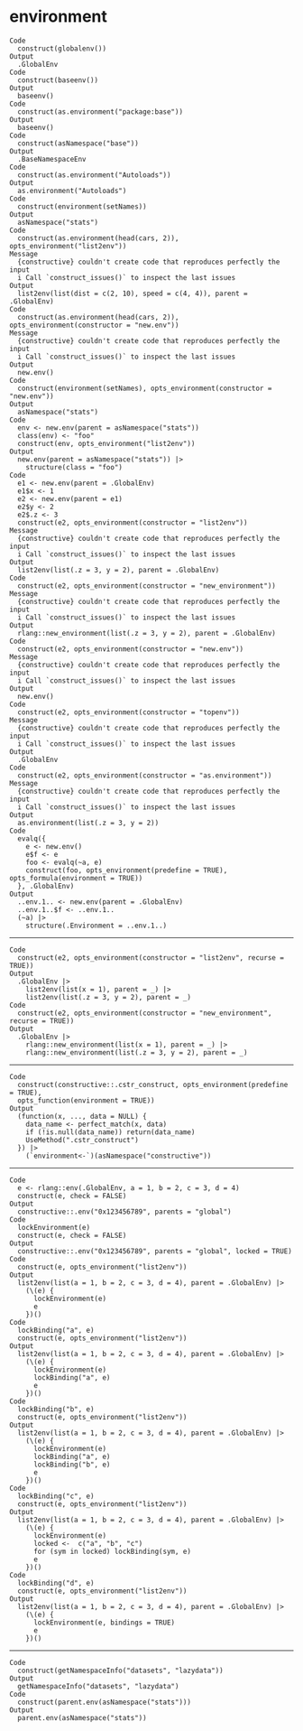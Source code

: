 # environment

    Code
      construct(globalenv())
    Output
      .GlobalEnv
    Code
      construct(baseenv())
    Output
      baseenv()
    Code
      construct(as.environment("package:base"))
    Output
      baseenv()
    Code
      construct(asNamespace("base"))
    Output
      .BaseNamespaceEnv
    Code
      construct(as.environment("Autoloads"))
    Output
      as.environment("Autoloads")
    Code
      construct(environment(setNames))
    Output
      asNamespace("stats")
    Code
      construct(as.environment(head(cars, 2)), opts_environment("list2env"))
    Message
      {constructive} couldn't create code that reproduces perfectly the input
      i Call `construct_issues()` to inspect the last issues
    Output
      list2env(list(dist = c(2, 10), speed = c(4, 4)), parent = .GlobalEnv)
    Code
      construct(as.environment(head(cars, 2)), opts_environment(constructor = "new.env"))
    Message
      {constructive} couldn't create code that reproduces perfectly the input
      i Call `construct_issues()` to inspect the last issues
    Output
      new.env()
    Code
      construct(environment(setNames), opts_environment(constructor = "new.env"))
    Output
      asNamespace("stats")
    Code
      env <- new.env(parent = asNamespace("stats"))
      class(env) <- "foo"
      construct(env, opts_environment("list2env"))
    Output
      new.env(parent = asNamespace("stats")) |>
        structure(class = "foo")
    Code
      e1 <- new.env(parent = .GlobalEnv)
      e1$x <- 1
      e2 <- new.env(parent = e1)
      e2$y <- 2
      e2$.z <- 3
      construct(e2, opts_environment(constructor = "list2env"))
    Message
      {constructive} couldn't create code that reproduces perfectly the input
      i Call `construct_issues()` to inspect the last issues
    Output
      list2env(list(.z = 3, y = 2), parent = .GlobalEnv)
    Code
      construct(e2, opts_environment(constructor = "new_environment"))
    Message
      {constructive} couldn't create code that reproduces perfectly the input
      i Call `construct_issues()` to inspect the last issues
    Output
      rlang::new_environment(list(.z = 3, y = 2), parent = .GlobalEnv)
    Code
      construct(e2, opts_environment(constructor = "new.env"))
    Message
      {constructive} couldn't create code that reproduces perfectly the input
      i Call `construct_issues()` to inspect the last issues
    Output
      new.env()
    Code
      construct(e2, opts_environment(constructor = "topenv"))
    Message
      {constructive} couldn't create code that reproduces perfectly the input
      i Call `construct_issues()` to inspect the last issues
    Output
      .GlobalEnv
    Code
      construct(e2, opts_environment(constructor = "as.environment"))
    Message
      {constructive} couldn't create code that reproduces perfectly the input
      i Call `construct_issues()` to inspect the last issues
    Output
      as.environment(list(.z = 3, y = 2))
    Code
      evalq({
        e <- new.env()
        e$f <- e
        foo <- evalq(~a, e)
        construct(foo, opts_environment(predefine = TRUE), opts_formula(environment = TRUE))
      }, .GlobalEnv)
    Output
      ..env.1.. <- new.env(parent = .GlobalEnv)
      ..env.1..$f <- ..env.1..
      (~a) |>
        structure(.Environment = ..env.1..)

---

    Code
      construct(e2, opts_environment(constructor = "list2env", recurse = TRUE))
    Output
      .GlobalEnv |>
        list2env(list(x = 1), parent = _) |>
        list2env(list(.z = 3, y = 2), parent = _)
    Code
      construct(e2, opts_environment(constructor = "new_environment", recurse = TRUE))
    Output
      .GlobalEnv |>
        rlang::new_environment(list(x = 1), parent = _) |>
        rlang::new_environment(list(.z = 3, y = 2), parent = _)

---

    Code
      construct(constructive::.cstr_construct, opts_environment(predefine = TRUE),
      opts_function(environment = TRUE))
    Output
      (function(x, ..., data = NULL) {
        data_name <- perfect_match(x, data)
        if (!is.null(data_name)) return(data_name)
        UseMethod(".cstr_construct")
      }) |>
        (`environment<-`)(asNamespace("constructive"))

---

    Code
      e <- rlang::env(.GlobalEnv, a = 1, b = 2, c = 3, d = 4)
      construct(e, check = FALSE)
    Output
      constructive::.env("0x123456789", parents = "global")
    Code
      lockEnvironment(e)
      construct(e, check = FALSE)
    Output
      constructive::.env("0x123456789", parents = "global", locked = TRUE)
    Code
      construct(e, opts_environment("list2env"))
    Output
      list2env(list(a = 1, b = 2, c = 3, d = 4), parent = .GlobalEnv) |>
        (\(e) {
          lockEnvironment(e)
          e
        })()
    Code
      lockBinding("a", e)
      construct(e, opts_environment("list2env"))
    Output
      list2env(list(a = 1, b = 2, c = 3, d = 4), parent = .GlobalEnv) |>
        (\(e) {
          lockEnvironment(e)
          lockBinding("a", e)
          e
        })()
    Code
      lockBinding("b", e)
      construct(e, opts_environment("list2env"))
    Output
      list2env(list(a = 1, b = 2, c = 3, d = 4), parent = .GlobalEnv) |>
        (\(e) {
          lockEnvironment(e)
          lockBinding("a", e)
          lockBinding("b", e)
          e
        })()
    Code
      lockBinding("c", e)
      construct(e, opts_environment("list2env"))
    Output
      list2env(list(a = 1, b = 2, c = 3, d = 4), parent = .GlobalEnv) |>
        (\(e) {
          lockEnvironment(e)
          locked <-  c("a", "b", "c")
          for (sym in locked) lockBinding(sym, e)
          e
        })()
    Code
      lockBinding("d", e)
      construct(e, opts_environment("list2env"))
    Output
      list2env(list(a = 1, b = 2, c = 3, d = 4), parent = .GlobalEnv) |>
        (\(e) {
          lockEnvironment(e, bindings = TRUE)
          e
        })()

---

    Code
      construct(getNamespaceInfo("datasets", "lazydata"))
    Output
      getNamespaceInfo("datasets", "lazydata")
    Code
      construct(parent.env(asNamespace("stats")))
    Output
      parent.env(asNamespace("stats"))

